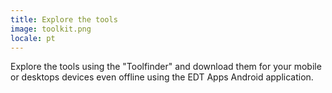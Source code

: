 ```yaml
---
title: Explore the tools
image: toolkit.png
locale: pt
---
```


Explore the tools using the "Toolfinder" and download them for your mobile or desktops devices even offline using the EDT Apps Android application.

<app-button :color="true" localUrl=":8086/all/https://www.earthdefenderstoolkit.com/toolfinder?lang=es" text="Toolfinder"></app-button>

<app-button link="apps" target="_self" text="Install apps"></app-button>
